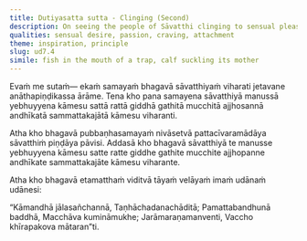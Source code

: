 ```yaml
---
title: Dutiyasatta sutta - Clinging (Second)
description: On seeing the people of Sāvatthi clinging to sensual pleasures, the Buddha expresses an inspired utterance on harm that comes from sensual desire.
qualities: sensual desire, passion, craving, attachment
theme: inspiration, principle
slug: ud7.4
simile: fish in the mouth of a trap, calf suckling its mother
---
```


Evaṁ me sutaṁ— ekaṁ samayaṁ bhagavā sāvatthiyaṁ viharati jetavane anāthapiṇḍikassa ārāme. Tena kho pana samayena sāvatthiyā manussā yebhuyyena kāmesu sattā rattā giddhā gathitā mucchitā ajjhosannā andhīkatā sammattakajātā kāmesu viharanti.

Atha kho bhagavā pubbaṇhasamayaṁ nivāsetvā pattacīvaramādāya sāvatthiṁ piṇḍāya pāvisi. Addasā kho bhagavā sāvatthiyā te manusse yebhuyyena kāmesu satte ratte giddhe gathite mucchite ajjhopanne andhīkate sammattakajāte kāmesu viharante.

Atha kho bhagavā etamatthaṁ viditvā tāyaṁ velāyaṁ imaṁ udānaṁ udānesi:

“Kāmandhā jālasañchannā,
Taṇhāchadanachāditā;
Pamattabandhunā baddhā,
Macchāva kumināmukhe;
Jarāmaraṇamanventi,
Vaccho khīrapakova mātaran”ti.